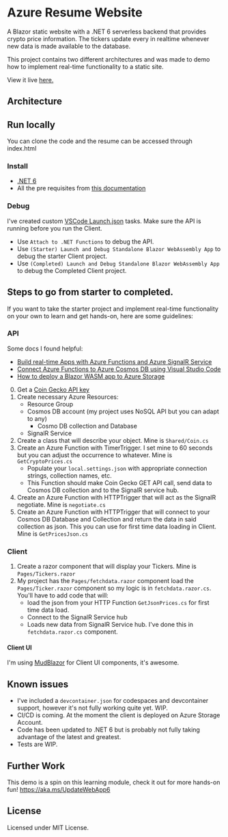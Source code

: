 # Azure Resume Website

A Blazor static website with a .NET 6 serverless backend that provides crypto price information. The tickers update every in realtime whenever new data is made available to the database.

This project contains two different architectures and was made to demo how to implement real-time functionality to a static site.

View it live [here.](https://resume.rufaronyakudya.com/)


## Architecture


## Run locally 

You can clone the code and the resume can be accessed through index.html

### Install

- [.NET 6](https://dotnet.microsoft.com/download)
- All the pre requisites from [this documentation](https://docs.microsoft.com/azure/azure-functions/functions-develop-vs-code?tabs=csharp)

### Debug

I've created custom [VSCode Launch.json](https://code.visualstudio.com/docs/editor/debugging) tasks. Make sure the API is running before you run the Client.

- Use `Attach to .NET Functions` to debug the API.
- Use `(Starter) Launch and Debug Standalone Blazor WebAssembly App` to debug the starter Client project.
- Use `(Completed) Launch and Debug Standalone Blazor WebAssembly App` to debug the Completed Client project.

## Steps to go from starter to completed.

If you want to take the starter project and implement real-time functionality on your own to learn and get hands-on, here are some guidelines:

### API

Some docs I found helpful:

- [Build real-time Apps with Azure Functions and Azure SignalR Service](https://learn.microsoft.com/azure/azure-signalr/signalr-concept-azure-functions)
- [Connect Azure Functions to Azure Cosmos DB using Visual Studio Code](https://learn.microsoft.com/azure/azure-functions/functions-add-output-binding-cosmos-db-vs-code?tabs=in-process&pivots=programming-language-csharp)
- [How to deploy a Blazor WASM app to Azure Storage](https://microsoft.github.io/AzureTipsAndTricks/blog/tip221.html)

0. Get a [Coin Gecko API key](https://www.coingecko.com/en/api)
1. Create necessary Azure Resources:
    - Resource Group
    - Cosmos DB account (my project uses NoSQL API but you can adapt to any)
        - Cosmo DB collection and Database
    - SignalR Service
2. Create a class that will describe your object. Mine is `Shared/Coin.cs`
3. Create an Azure Function with TimerTrigger. I set mine to 60 seconds but you can adjust the occurrence to whatever. Mine is `GetCryptoPrices.cs` 
    - Populate your `local.settings.json` with appropriate connection strings, collection names, etc. 
    - This Function should make Coin Gecko GET API call, send data to Cosmos DB collection and to the SignalR service hub.
4. Create an Azure Function with HTTPTrigger that will act as the SignalR negotiate. Mine is `negotiate.cs`
5. Create an Azure Function with HTTPTrigger that will connect to your Cosmos DB Database and Collection and return the data in said collection as json. This you can use for first time data loading in Client. Mine is `GetPricesJson.cs`

### Client

1. Create a razor component that will display your Tickers. Mine is `Pages/Tickers.razor`
2. My project has the `Pages/fetchdata.razor` component load the `Pages/Ticker.razor` component so my logic is in `fetchdata.razor.cs`. You'll have to add code that will:
    - load the json from your HTTP Function `GetJsonPrices.cs` for first time data load.
    - Connect to the SignalR Service hub
    - Loads new data from SignalR Service hub. I've done this in `fetchdata.razor.cs` component.

#### Client UI

I'm using [MudBlazor](https://mudblazor.com/) for Client UI components, it's awesome. 


## Known issues

- I've included a `devcontainer.json` for codespaces and devcontainer support, however it's not fully working quite yet. WIP.
- CI/CD is coming. At the moment the client is deployed on Azure Storage Account. 
- Code has been updated to .NET 6 but is probably not fully taking advantage of the latest and greatest.
- Tests are WIP.

## Further Work

This demo is a spin on this learning module, check it out for more hands-on fun! https://aka.ms/UpdateWebApp6

## License
Licensed under MIT License.